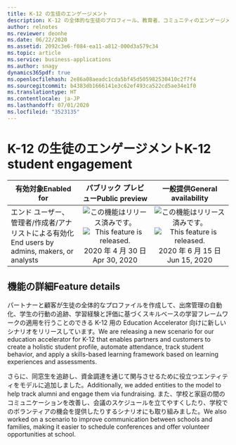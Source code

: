 ```yaml
---
title: K-12 の生徒のエンゲージメント
description: K-12 の全体的な生徒のプロフィール、教育者、コミュニティのエンゲージメント
author: relnotes
ms.reviewer: deonhe
ms.date: 06/22/2020
ms.assetid: 2092c3e6-f084-ea11-a812-000d3a579c34
ms.topic: article
ms.service: business-applications
ms.author: snagy
dynamics365pdf: true
ms.openlocfilehash: 2e86a08aeadc1cda5bf45d505982530410c2f7f4
ms.sourcegitcommit: b4383db1666141e3c62ef493ca522cd5ae34e1f0
ms.translationtype: HT
ms.contentlocale: ja-JP
ms.lasthandoff: 07/01/2020
ms.locfileid: "3523135"
---
```

# <a name="k-12-student-engagement"></a><span data-ttu-id="f643c-103">K-12 の生徒のエンゲージメント</span><span class="sxs-lookup"><span data-stu-id="f643c-103">K-12 student engagement</span></span>


| <span data-ttu-id="f643c-104">有効対象</span><span class="sxs-lookup"><span data-stu-id="f643c-104">Enabled for</span></span>    |  <span data-ttu-id="f643c-105">パブリック プレビュー</span><span class="sxs-lookup"><span data-stu-id="f643c-105">Public preview</span></span> | <span data-ttu-id="f643c-106">一般提供</span><span class="sxs-lookup"><span data-stu-id="f643c-106">General availability</span></span> | 
| ---------- | :----------: |:----------: |
|<span data-ttu-id="f643c-107">エンド ユーザー、管理者/作成者/アナリストによる有効化</span><span class="sxs-lookup"><span data-stu-id="f643c-107">End users by admins, makers, or analysts</span></span>|<span data-ttu-id="f643c-108">![この機能はリリース済みです。](/dynamics365-release-plan/media/green-checkmark.png "この機能はリリース済みです。")</span><span class="sxs-lookup"><span data-stu-id="f643c-108">![This feature is released.](/dynamics365-release-plan/media/green-checkmark.png "This feature is released.")</span></span> <span data-ttu-id="f643c-109">2020 年 4 月 30 日</span><span class="sxs-lookup"><span data-stu-id="f643c-109">Apr 30, 2020</span></span>| <span data-ttu-id="f643c-110">![この機能はリリース済みです。](/dynamics365-release-plan/media/green-checkmark.png "この機能はリリース済みです。")</span><span class="sxs-lookup"><span data-stu-id="f643c-110">![This feature is released.](/dynamics365-release-plan/media/green-checkmark.png "This feature is released.")</span></span> <span data-ttu-id="f643c-111">2020 年 6 月 15 日</span><span class="sxs-lookup"><span data-stu-id="f643c-111">Jun 15, 2020</span></span>|






## <a name="feature-details"></a><span data-ttu-id="f643c-112">機能の詳細</span><span class="sxs-lookup"><span data-stu-id="f643c-112">Feature details</span></span>
<!--feature detail start -->
<span data-ttu-id="f643c-113">パートナーと顧客が生徒の全体的なプロファイルを作成して、出席管理の自動化、学生の行動の追跡、学習経験と評価に基づくスキルベースの学習フレームワークの適用を行うことのできる K-12 用の Education Accelerator 向けに新しいシナリオをリリースしています。</span><span class="sxs-lookup"><span data-stu-id="f643c-113">We are releasing a new scenario for our education accelerator for K-12 that enables partners and customers to create a holistic student profile, automate attendance, track student behavior, and apply a skills-based learning framework based on learning experiences and assessments.</span></span> 

<span data-ttu-id="f643c-114">さらに、同窓生を追跡し、資金調達を通じて関与させるために役立つエンティティをモデルに追加しました。</span><span class="sxs-lookup"><span data-stu-id="f643c-114">Additionally, we added entities to the model to help track alumni and engage them via fundraising.</span></span> <span data-ttu-id="f643c-115">また、学校と家庭の間のコミュニケーションを改善し、会議のスケジュールを立てやすくしたり、学校でのボランティアの機会を提供したりするシナリオにも取り組みました。</span><span class="sxs-lookup"><span data-stu-id="f643c-115">We also worked on a scenario to improve communication between schools and families, making it easier to schedule conferences and offer volunteer opportunities at school.</span></span>
<!--feature detail end -->









